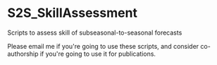 # S2S_SkillAssessment
Scripts to assess skill of subseasonal-to-seasonal forecasts

Please email me if you're going to use these scripts, and consider co-authorship if you're going to use it for publications.
